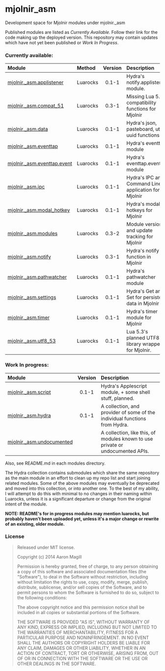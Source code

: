 mjolnir_asm
===========

Development space  for Mjolnir modules under mjolnir._asm

Published modules are listed as *Currently Available*.  Follow their link for the code making up the deployed version.  This repository may contain updates which have not yet been published or *Work In Progress*.

### Currently available:

|Module                                                                                | Method   | Version | Description                                          |
|:-------------------------------------------------------------------------------------|:---------|:-------:|:-----------------------------------------------------|
|[mjolnir._asm.applistener](https://github.com/asmagill/mjolnir_asm.applistener)       | Luarocks | 0.1-1   | Hydra's notify.applistener module.                   |
|[mjolnir._asm.compat_51](https://github.com/asmagill/mjolnir_asm.compat_51)           | Luarocks | 0.3-1   | Missing Lua 5.1 compatibility functions for Mjolnir  |
|[mjolnir._asm.data](https://github.com/asmagill/mjolnir_asm.data)                     | Luarocks | 0.1-1   | Hydra's json, pasteboard, utf8, uuid functions       |
|[mjolnir._asm.eventtap](https://github.com/asmagill/mjolnir_asm.eventtap)             | Luarocks | 0.1-1   | Hydra's eventtap module                              |
|[mjolnir._asm.eventtap.event](https://github.com/asmagill/mjolnir_asm.eventtap.event) | Luarocks | 0.1-1   | Hydra's eventtap.event module                        |
|[mjolnir._asm.ipc](https://github.com/asmagill/mjolnir_asm.ipc)                       | Luarocks | 0.1-1   | Hydra's IPC and Command Line application for Mjolnir |
|[mjolnir._asm.modal_hotkey](https://github.com/asmagill/mjolnir_asm.modal_hotkey)     | Luarocks | 0.1-1   | Hydra's modal hotkeys for Mjolnir                    |
|[mjolnir._asm.modules](https://github.com/asmagill/mjolnir_asm.modules)               | Luarocks | 0.3-2   | Module version and update tracking for Mjolnir       |
|[mjolnir._asm.notify](https://github.com/asmagill/mjolnir_asm.notify)                 | Luarocks | 0.3-1   | Hydra's notify function in Mjolnir                   |
|[mjolnir._asm.pathwatcher](https://github.com/asmagill/mjolnir_asm.pathwatcher)       | Luarocks | 0.1-1   | Hydra's pathwatcher module                           |
|[mjolnir._asm.settings](https://github.com/asmagill/mjolnir_asm.settings)             | Luarocks | 0.1-1   | Hydra's Get and Set for persistent data in Mjolnir   |
|[mjolnir._asm.timer](https://github.com/asmagill/mjolnir_asm.timer)                   | Luarocks | 0.1-1   | Hydra's timer module for Mjolnir                     |
|[mjolnir._asm.utf8_53](https://github.com/asmagill/mjolnir_asm.utf8_53)               | Luarocks | 0.1-1   | Lua 5.3's planned UTF8 library wrapped for Mjolnir.  |

### Work In progress:

|Module                                                                                | Version | Description                                                                    |
|:-------------------------------------------------------------------------------------|:-------:|:-------------------------------------------------------------------------------|
|[mjolnir._asm.script](https://github.com/asmagill/mjolnir_asm.script)                 | 0.1-1   | Hydra's Applescript module, + some shell stuff, planned.                       |
|[mjolnir._asm.hydra](https://github.com/asmagill/mjolnir_asm.hydra)                   | 0.1-1   | A collection, and provider of some of the individual functions from Hydra.     |
|[mjolnir._asm.undocumented](https://github.com/asmagill/mjolnir_asm.undocumented)     |         | A collection, like this, of modules known to use private or undocumented APIs. |

Also, see README.md in each modules directory.

The Hydra collection contains submodules which share the same repository as the main module in an effort to clean up my repo list and start joining related modules. Some of the above modules may eventually be deprecated and moved into this collection, or into another one.  To the best of my ability, I will attempt to do this with minimal to no changes in their naming within Luarocks, unless it is a significant departure or change from the original intent of the module.

**NOTE: README's for in progress modules may mention luarocks, but probably haven't been uploaded yet, unless it's a major change or rewrite of an existing, older module.**

### License

> Released under MIT license.
>
> Copyright (c) 2014 Aaron Magill
>
> Permission is hereby granted, free of charge, to any person obtaining a copy of this software and associated documentation files (the "Software"), to deal in the Software without restriction, including without limitation the rights to use, copy, modify, merge, publish, distribute, sublicense, and/or sell copies of the Software, and to permit persons to whom the Software is furnished to do so, subject to the following conditions:
>
> The above copyright notice and this permission notice shall be included in all copies or substantial portions of the Software.
>
> THE SOFTWARE IS PROVIDED "AS IS", WITHOUT WARRANTY OF ANY KIND, EXPRESS OR IMPLIED, INCLUDING BUT NOT LIMITED TO THE WARRANTIES OF MERCHANTABILITY, FITNESS FOR A PARTICULAR PURPOSE AND NONINFRINGEMENT. IN NO EVENT SHALL THE AUTHORS OR COPYRIGHT HOLDERS BE LIABLE FOR ANY CLAIM, DAMAGES OR OTHER LIABILITY, WHETHER IN AN ACTION OF CONTRACT, TORT OR OTHERWISE, ARISING FROM, OUT OF OR IN CONNECTION WITH THE SOFTWARE OR THE USE OR OTHER DEALINGS IN THE SOFTWARE.
>
